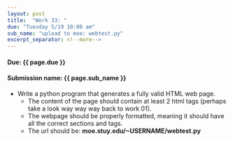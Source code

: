 ```yaml
---
layout: post
title:  "Work 33: "
due: "Tuesday 5/19 10:00 am"
sub_name: "upload to moe: webtest.py"
excerpt_separator: <!--more-->
---
```


#### Due: {{ page.due }}

#### Submission name: {{ page.sub_name }}

<!--more-->

* Write a python program that generates a fully valid HTML web page.
  * The content of the page should contain at least 2 html tags (perhaps take a look way way way back to work 01).
  * The webpage should be properly formatted, meaning it should have all the correct sections and tags.
  * The url should be: __moe.stuy.edu/~USERNAME/webtest.py__
